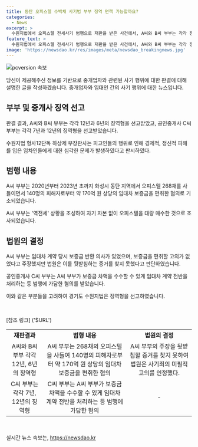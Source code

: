 ```yaml
---
title: 동탄 오피스텔 수백채 사기범 부부 징역 면책 가능할까요?
categories:
  - News
excerpt: >
  수원지법에서 오피스텔 전세사기 범행으로 재판을 받은 사건에서, A씨와 B씨 부부는 각각 징역 12년과 6년을 선고받았고, 공인중개사 C씨 부부는 각각 징역 7년과 12년을 선고받았다. 재판부는 이들의 범행이 경제적, 정신적 피해를 초래했다고 판시하며, 피고인들이 보증금을 편취하려고 수백 채의 오피스텔을 대량 매수하고 임대한 것으로 밝혔다. A씨 부부는 무자본 갭투자 방식으로 약 170억 원 상당의 임대차 보증금을 편취한 혐의로 기소되었으며, 이들의 미필적 고의가 인정되었다. 이에 공인중개사 C씨 부부도 전세 사기 범행에 가담한 혐의를 받고 있다.
feature_text: >
  수원지법에서 오피스텔 전세사기 범행으로 재판을 받은 사건에서, A씨와 B씨 부부는 각각 징역 12년과 6년을 선고받았고, 공인중개사 C씨 부부는 각각 징역 7년과 12년을 선고받았다. 재판부는 이들의 범행이 경제적, 정신적 피해를 초래했다고 판시하며, 피고인들이 보증금을 편취하려고 수백 채의 오피스텔을 대량 매수하고 임대한 것으로 밝혔다. A씨 부부는 무자본 갭투자 방식으로 약 170억 원 상당의 임대차 보증금을 편취한 혐의로 기소되었으며, 이들의 미필적 고의가 인정되었다. 이에 공인중개사 C씨 부부도 전세 사기 범행에 가담한 혐의를 받고 있다.
image: 'https://newsdao.kr/res/images/meta/newsdao_breakingnews.jpg'
---
```


<p><img src="https://newsdao.kr/res/images/meta/newsdao_breakingnews.jpg" alt="pcversion 속보" /></p>

<p>당신이 제공해주신 정보를 기반으로 중개업자와 관련된 사기 행위에 대한 판결에 대해 설명한 글을 작성하겠습니다. 중개업자와 임대인 간의 사기 행위에 대한 뉴스입니다. </p>

<h2 data-ke-size="size26">부부 및 중개사 징역 선고</h2>

<p>판결 결과, A씨와 B씨 부부는 각각 12년과 6년의 징역형을 선고받았고, 공인중개사 C씨 부부는 각각 7년과 12년의 징역형을 선고받았습니다.</p>

<p data-ke-size="size16">수원지법 형사12단독 하상제 부장판사는 피고인들의 행위로 인해 경제적, 정신적 피해를 입은 임차인들에게 대한 심각한 문제가 발생하였다고 판시하였다.</p>

<h2 data-ke-size="size26">범행 내용</h2>

<p>A씨 부부는 2020년부터 2023년 초까지 화성시 동탄 지역에서 오피스텔 268채를 사들이면서 140명의 피해자로부터 약 170억 원 상당의 임대차 보증금을 편취한 혐의로 기소되었습니다.</p>

<p data-ke-size="size16">A씨 부부는 '역전세' 상황을 조성하여 자기 자본 없이 오피스텔을 대량 매수한 것으로 조사되었습니다.</p>

<h2 data-ke-size="size26">법원의 결정</h2>

<p>A씨 부부는 임대차 계약 당시 보증금 반환 의사가 있었으며, 보증금을 편취할 고의가 없었다고 주장했지만 법원은 이를 뒷받침하는 증거를 찾지 못했다고 판단하였습니다.</p>

<p data-ke-size="size16">공인중개사 C씨 부부는 A씨 부부가 보증금 차액을 수수할 수 있게 임대차 계약 전반을 처리하는 등 범행에 가담한 혐의를 받았습니다.</p>

<p>이와 같은 부분들을 고려하여 경기도 수원지법은 징역형을 선고하였습니다.</p>

<p data-ke-size="size16">&nbsp;</p>

<p>[참조 링크] ('$URL')</p>

<table>
  <tr>
    <td style="text-align: center; height: 17px;"><b>재판결과</b></td>
    <td style="text-align: center; height: 17px;"><b>범행 내용</b></td>
    <td style="text-align: center; height: 17px;"><b>법원의 결정</b></td>
  </tr>
  <tr>
    <td style="text-align: center; height: 17px;">A씨와 B씨 부부 각각 12년, 6년의 징역형</td>
    <td style="text-align: center; height: 17px;">A씨 부부는 268채의 오피스텔을 사들여 140명의 피해자로부터 약 170억 원 상당의 임대차 보증금을 편취한 혐의</td>
    <td style="text-align: center; height: 17px;">A씨 부부의 주장을 뒷받침할 증거를 찾지 못하여 법원은 사기죄의 미필적 고의를 인정했다.</td>
  </tr>
  <tr>
    <td style="text-align: center; height: 17px;">C씨 부부는 각각 7년, 12년의 징역형</td>
    <td style="text-align: center; height: 17px;">C씨 부부는 A씨 부부가 보증금 차액을 수수할 수 있게 임대차 계약 전반을 처리하는 등 범행에 가담한 혐의</td>
    <td style="text-align: center; height: 17px;">-</td>
  </tr>
</table>

<p data-ke-size="size16">&nbsp;</p>
실시간 뉴스 속보는, <a href="https://newsdao.kr" rel="dofollow">https://newsdao.kr</a>


